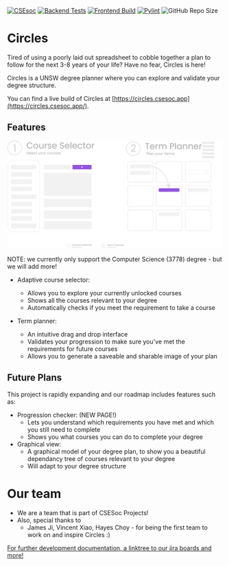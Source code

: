 [![CSEsoc](https://img.shields.io/badge/-CSESoc-blue)](https://www.csesoc.unsw.edu.au/)
[![Backend Tests](https://github.com/csesoc/Circles/actions/workflows/ci_BE.yml/badge.svg)](https://github.com/csesoc/Circles/actions/workflows/ci_BE.yml)
[![Frontend Build](https://github.com/csesoc/Circles/actions/workflows/ci_FE.yml/badge.svg)](https://github.com/csesoc/Circles/actions/workflows/ci_FE.yml)
[![Pylint](https://github.com/csesoc/Circles/actions/workflows/pylinter.yml/badge.svg)](https://github.com/csesoc/Circles/actions/workflows/pylinter.yml)
![GitHub Repo Size](https://img.shields.io/github/repo-size/csesoc/Circles)

# Circles

Tired of using a poorly laid out spreadsheet to cobble together a plan to follow for the next 3-8 years of your life? Have no fear, Circles is here!

Circles is a UNSW degree planner where you can explore and validate your degree structure.

You can find a live build of Circles at [https://circles.csesoc.app](https://circles.csesoc.app/).

## Features

![Features Help Image](https://raw.githubusercontent.com/csesoc/Circles/dev/frontend/src/assets/infographic.png)

NOTE: we currently only support the Computer Science (3778) degree - but we will add more!

- Adaptive course selector:
  - Allows you to explore your currently unlocked courses
  - Shows all the courses relevant to your degree
  - Automatically checks if you meet the requirement to take a course

- Term planner:
  - An intuitive drag and drop interface
  - Validates your progression to make sure you've met the requirements for future courses
  - Allows you to generate a saveable and sharable image of your plan

## Future Plans

This project is rapidly expanding and our roadmap includes features such as:

- Progression checker: (NEW PAGE!)
  - Lets you understand which requirements you have met and which you still need to complete
  - Shows you what courses you can do to complete your degree
- Graphical view:
  - A graphical model of your degree plan, to show you a beautiful dependancy tree of courses relevant to your degree
  - Will adapt to your degree structure

# Our team

- We are a team that is part of CSESoc Projects!
- Also, special thanks to
  - James Ji, Vincent Xiao, Hayes Choy - for being the first team to work on and inspire Circles :)

[For further development documentation, a linktree to our jira boards and more!](https://compclub.atlassian.net/wiki/spaces/C/pages/1664385928/About+Circles)
